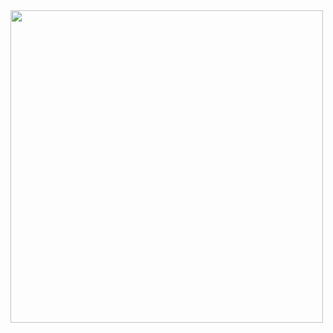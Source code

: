 <img src="https://github.com/gabrielziegler3/Requisitos-2018-1/blob/master/imagens/Casos_de_uso/criarConta.png" width=500px>